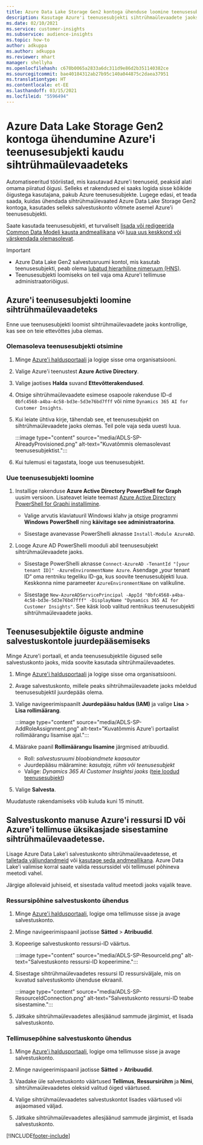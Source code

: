 ```yaml
---
title: Azure Data Lake Storage Gen2 kontoga ühenduse loomine teenusesubjekti kaudu
description: Kasutage Azure'i teenusesubjekti sihtrühmaülevaadete jaoks, et luua ühendus oma Data Lake'iga, kui lisate selle sihtrühmaülevaadetele.
ms.date: 02/10/2021
ms.service: customer-insights
ms.subservice: audience-insights
ms.topic: how-to
author: adkuppa
ms.author: adkuppa
ms.reviewer: mhart
manager: shellyha
ms.openlocfilehash: c670b0065a2833a6dc311d9e86d2b351140382ce
ms.sourcegitcommit: bae40184312ab27b95c140a044875c2daea37951
ms.translationtype: HT
ms.contentlocale: et-EE
ms.lasthandoff: 03/15/2021
ms.locfileid: "5596494"
---
```

# <a name="connect-to-an-azure-data-lake-storage-gen2-account-with-an-azure-service-principal-for-audience-insights"></a>Azure Data Lake Storage Gen2 kontoga ühendumine Azure'i teenusesubjekti kaudu sihtrühmaülevaadeteks

Automatiseeritud tööriistad, mis kasutavad Azure'i teenuseid, peaksid alati omama piiratud õigusi. Selleks et rakendused ei saaks logida sisse kõikide õigustega kasutajana, pakub Azure teenusesubjekte. Lugege edasi, et teada saada, kuidas ühendada sihtrühmaülevaated Azure Data Lake Storage Gen2 kontoga, kasutades selleks salvestuskonto võtmete asemel Azure'i teenusesubjekti. 

Saate kasutada teenusesubjekti, et turvaliselt [lisada või redigeerida Common Data Modeli kausta andmeallikana](connect-common-data-model.md) või [luua uus keskkond või värskendada olemasolevat](manage-environments.md#create-an-environment-in-an-existing-organization).

> [!IMPORTANT]
> - Azure Data Lake Gen2 salvestusruumi kontol, mis kasutab teenusesubjekti, peab olema [lubatud hierarhiline nimeruum (HNS)](/azure/storage/blobs/data-lake-storage-namespace).
> - Teenusesubjekti loomiseks on teil vaja oma Azure'i tellimuse administraatoriõigusi.

## <a name="create-azure-service-principal-for-audience-insights"></a>Azure'i teenusesubjekti loomine sihtrühmaülevaadeteks

Enne uue teenusesubjekti loomist sihtrühmaülevaadete jaoks kontrollige, kas see on teie ettevõttes juba olemas.

### <a name="look-for-an-existing-service-principal"></a>Olemasoleva teenusesubjekti otsimine

1. Minge [Azure'i haldusportaali](https://portal.azure.com) ja logige sisse oma organisatsiooni.

2. Valige Azure'i teenustest **Azure Active Directory**.

3. Valige jaotises **Halda** suvand **Ettevõtterakendused**.

4. Otsige sihtrühmaülevaadete esimese osapoole rakenduse ID-d `0bfc4568-a4ba-4c58-bd3e-5d3e76bd7fff` või nime `Dynamics 365 AI for Customer Insights`.

5. Kui leiate ühtiva kirje, tähendab see, et teenusesubjekt on sihtrühmaülevaadete jaoks olemas. Teil pole vaja seda uuesti luua.
   
   :::image type="content" source="media/ADLS-SP-AlreadyProvisioned.png" alt-text="Kuvatõmmis olemasolevast teenusesubjektist.":::
   
6. Kui tulemusi ei tagastata, looge uus teenusesubjekt.

### <a name="create-a-new-service-principal"></a>Uue teenusesubjekti loomine

1. Installige rakenduse **Azure Active Directory PowerShell for Graph** uusim versioon. Lisateavet leiate teemast [Azure Active Directory PowerShell for Graphi installimine](/powershell/azure/active-directory/install-adv2).
   - Valige arvutis klaviatuuril Windowsi klahv ja otsige programmi **Windows PowerShell** ning **käivitage see administraatorina**.
   
   - Sisestage avanevasse PowerShelli aknasse `Install-Module AzureAD`.

2. Looge Azure AD PowerShelli mooduli abil teenusesubjekt sihtrühmaülevaadete jaoks.
   - Sisestage PowerShelli aknasse `Connect-AzureAD -TenantId "[your tenant ID]" -AzureEnvironmentName Azure`. Asendage „your tenant ID“ oma rentniku tegeliku ID-ga, kus soovite teenusesubjekti luua. Keskkonna nime parameeter `AzureEnvironmentName` on valikuline.
  
   - Sisestage `New-AzureADServicePrincipal -AppId "0bfc4568-a4ba-4c58-bd3e-5d3e76bd7fff" -DisplayName "Dynamics 365 AI for Customer Insights"`. See käsk loob valitud rentnikus teenusesubjekti sihtrühmaülevaadete jaoks.  

## <a name="grant-permissions-to-the-service-principal-to-access-the-storage-account"></a>Teenusesubjektile õiguste andmine salvestuskontole juurdepääsemiseks

Minge Azure'i portaali, et anda teenusesubjektile õigused selle salvestuskonto jaoks, mida soovite kasutada sihtrühmaülevaadetes.

1. Minge [Azure'i haldusportaali](https://portal.azure.com) ja logige sisse oma organisatsiooni.

1. Avage salvestuskonto, millele peaks sihtrühmaülevaadete jaoks mõeldud teenusesubjektil juurdepääs olema.

1. Valige navigeerimispaanilt **Juurdepääsu haldus (IAM)** ja valige **Lisa** > **Lisa rollimäärang**.
   
   :::image type="content" source="media/ADLS-SP-AddRoleAssignment.png" alt-text="Kuvatõmmis Azure'i portaalist rollimäärangu lisamise ajal.":::
   
1. Määrake paanil **Rollimäärangu lisamine** järgmised atribuudid.
   - Roll: *salvestusruumi bloobiandmete kaasautor*
   - Juurdepääsu määramine: *kasutaja, rühm või teenusesubjekt*
   - Valige: *Dynamics 365 AI Customer Insightsi jaoks* ([teie loodud teenusesubjekt](#create-a-new-service-principal))

1.  Valige **Salvesta**.

Muudatuste rakendamiseks võib kuluda kuni 15 minutit.

## <a name="enter-the-azure-resource-id-or-the-azure-subscription-details-in-the-storage-account-attachment-to-audience-insights"></a>Salvestuskonto manuse Azure'i ressursi ID või Azure'i tellimuse üksikasjade sisestamine sihtrühmaülevaadetesse.

Lisage Azure Data Lake'i salvestuskonto sihtrühmaülevaadetesse, et [talletada väljundandmeid](manage-environments.md) või [kasutage seda andmeallikana](connect-common-data-service-lake.md). Azure Data Lake'i valimise korral saate valida ressurssidel või tellimusel põhineva meetodi vahel.

Järgige allolevaid juhiseid, et sisestada valitud meetodi jaoks vajalik teave.

### <a name="resource-based-storage-account-connection"></a>Ressursipõhine salvestuskonto ühendus

1. Minge [Azure'i haldusportaali](https://portal.azure.com), logige oma tellimusse sisse ja avage salvestuskonto.

1. Minge navigeerimispaanil jaotisse **Sätted** > **Atribuudid**.

1. Kopeerige salvestuskonto ressursi-ID väärtus.

   :::image type="content" source="media/ADLS-SP-ResourceId.png" alt-text="Salvestuskonto ressursi-ID kopeerimine.":::

1. Sisestage sihtrühmaülevaadetes ressursi ID ressursiväljale, mis on kuvatud salvestuskonto ühenduse ekraanil.

   :::image type="content" source="media/ADLS-SP-ResourceIdConnection.png" alt-text="Salvestuskonto ressursi-ID teabe sisestamine.":::   
   
1. Jätkake sihtrühmaülevaadetes allesjäänud sammude järgimist, et lisada salvestuskonto.

### <a name="subscription-based-storage-account-connection"></a>Tellimusepõhine salvestuskonto ühendus

1. Minge [Azure'i haldusportaali](https://portal.azure.com), logige oma tellimusse sisse ja avage salvestuskonto.

1. Minge navigeerimispaanil jaotisse **Sätted** > **Atribuudid**.

1. Vaadake üle salvestuskonto väärtused **Tellimus**, **Ressursirühm** ja **Nimi**, sihtrühmaülevaadetes oleksid valitud õiged väärtused.

1. Valige sihtrühmaülevaadetes salvestuskontot lisades väärtused või asjaomased väljad.
   
1. Jätkake sihtrühmaülevaadetes allesjäänud sammude järgimist, et lisada salvestuskonto.


[!INCLUDE[footer-include](../includes/footer-banner.md)]